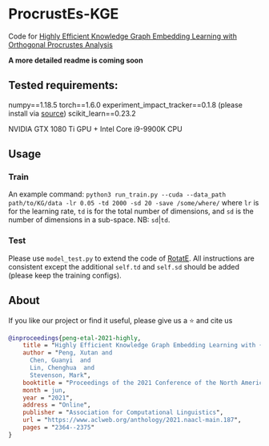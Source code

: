 # ProcrustEs-KGE
Code for [Highly Efficient Knowledge Graph Embedding Learning with Orthogonal Procrustes Analysis](https://www.aclweb.org/anthology/2021.naacl-main.187/) 

__A more detailed readme is coming soon__

## Tested requirements:

numpy==1.18.5
torch==1.6.0
experiment_impact_tracker==0.1.8 (please install via [source](https://github.com/Breakend/experiment-impact-tracker))
scikit_learn==0.23.2

NVIDIA GTX 1080 Ti GPU + Intel Core i9-9900K CPU

## Usage

### Train
An example command:
```python3 run_train.py --cuda --data_path path/to/KG/data -lr 0.05 -td 2000 -sd 20 -save /some/where/```
where `lr` is for the learning rate, `td` is for the total number of dimensions, and `sd` is the number of dimensions in a sub-space. NB: `sd`|`td`.

### Test
Please use `model_test.py` to extend the code of [RotatE](https://github.com/DeepGraphLearning/KnowledgeGraphEmbedding). All instructions are consistent except the additional `self.td` and `self.sd` should be added (please keep the training configs).

## About
If you like our project or find it useful, please give us a :star: and cite us
```bib
@inproceedings{peng-etal-2021-highly,
    title = "Highly Efficient Knowledge Graph Embedding Learning with {O}rthogonal {P}rocrustes {A}nalysis",
    author = "Peng, Xutan and
      Chen, Guanyi  and
      Lin, Chenghua  and
      Stevenson, Mark",
    booktitle = "Proceedings of the 2021 Conference of the North American Chapter of the Association for Computational Linguistics: Human Language Technologies",
    month = jun,
    year = "2021",
    address = "Online",
    publisher = "Association for Computational Linguistics",
    url = "https://www.aclweb.org/anthology/2021.naacl-main.187",
    pages = "2364--2375"
}
```
